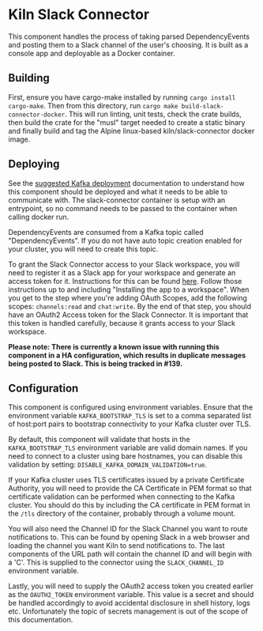 # Kiln Slack Connector

This component handles the process of taking parsed DependencyEvents and posting them to a Slack channel of the user's choosing. It is built as a console app and deployable as a Docker container.

## Building
First, ensure you have cargo-make installed by running `cargo install cargo-make`. Then from this directory, run `cargo make build-slack-connector-docker`. This will run linting, unit tests, check the crate builds, then build the crate for the "musl" target needed to create a static binary and finally build and tag the Alpine linux-based kiln/slack-connector docker image.

## Deploying
See the [suggested Kafka deployment](../docs/suggested_kafka_deployment.md) documentation to understand how this component should be deployed and what it needs to be able to communicate with. The slack-connector container is setup with an entrypoint, so no command needs to be passed to the container when calling docker run.

DependencyEvents are consumed from a Kafka topic called "DependencyEvents". If you do not have auto topic creation enabled for your cluster, you will need to create this topic.

To grant the Slack Connector access to your Slack workspace, you will need to register it as a Slack app for your workspace and generate an access token for it. Instructions for this can be found [here](https://api.slack.com/authentication/basics). Follow those instructions up to and including "Installing the app to a workspace". When you get to the step where you're adding OAuth Scopes, add the following scopes: `channels:read` and `chat:write`. By the end of that step, you should have an OAuth2 Access token for the Slack Connector. It is important that this token is handled carefully, because it grants access to your Slack workspace.

**Please note: There is currently a known issue with running this component in a HA configuration, which results in duplicate messages being posted to Slack. This is being tracked in #139.**

## Configuration
This component is configured using environment variables. Ensure that the environment variable `KAFKA_BOOTSTRAP_TLS` is set to a comma separated list of host:port pairs to bootstrap connectivity to your Kafka cluster over TLS.

By default, this component will validate that hosts in the `KAFKA_BOOTSTRAP_TLS` environment variable are valid domain names. If you need to connect to a cluster using bare hostnames, you can disable this validation by setting: `DISABLE_KAFKA_DOMAIN_VALIDATION=true`.

If your Kafka cluster uses TLS certificates issued by a private Certificate Authority, you will need to provide the CA Certificate in PEM format so that certificate validation can be performed when connecting to the Kafka cluster. You should do this by including the CA certificate in PEM format in the `/tls` directory of the container, probably through a volume mount.

You will also need the Channel ID for the Slack Channel you want to route notifications to. This can be found by opening Slack in a web browser and loading the channel you want Kiln to send notifications to. The last components of the URL path will contain the channel ID and will begin with a 'C'. This is supplied to the connector using the `SLACK_CHANNEL_ID` environment variable.

Lastly, you will need to supply the OAuth2 access token you created earlier as the `OAUTH2_TOKEN` environment variable. This value is a secret and should be handled accordingly to avoid accidental disclosure in shell history, logs etc. Unfortunately the topic of secrets management is out of the scope of this documentation.
